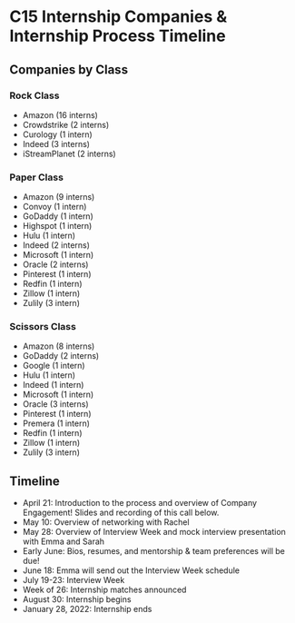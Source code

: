 # C15 Internship Companies & Internship Process Timeline

## Companies by Class

### Rock Class
- Amazon (16 interns)
- Crowdstrike (2 interns)
- Curology (1 intern)
- Indeed (3 interns)
- iStreamPlanet (2 interns)

### Paper Class
- Amazon (9 interns)
- Convoy (1 intern)
- GoDaddy (1 intern)
- Highspot (1 intern)
- Hulu (1 intern)
- Indeed (2 interns)
- Microsoft (1 intern)
- Oracle (2 interns)
- Pinterest (1 intern)
- Redfin (1 intern)
- Zillow (1 intern)
- Zulily (3 intern)

### Scissors Class
- Amazon (8 interns)
- GoDaddy (2 interns)
- Google (1 intern)
- Hulu (1 intern)
- Indeed (1 intern)
- Microsoft (1 intern)
- Oracle (3 interns)
- Pinterest (1 intern)
- Premera (1 intern) 
- Redfin (1 intern)
- Zillow (1 intern)
- Zulily (3 intern)


## Timeline
- April 21: Introduction to the process and overview of Company Engagement! Slides and recording of this call below. 
- May 10: Overview of networking with Rachel
- May 28: Overview of Interview Week and mock interview presentation with Emma and Sarah
- Early June: Bios, resumes, and mentorship & team preferences will be due! 
- June 18: Emma will send out the Interview Week schedule
- July 19-23: Interview Week
- Week of 26: Internship matches announced
- August 30: Internship begins
- January 28, 2022: Internship ends
